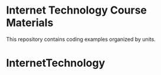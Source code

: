 # Internet Technology Course Materials
This repository contains coding examples organized by units.
# InternetTechnology
